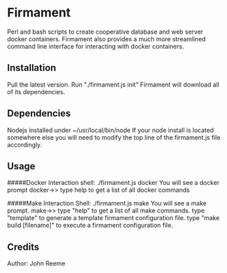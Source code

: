 # Firmament

Perl and bash scripts to create cooperative database and web server docker containers.
Firmament also provides a much more streamlined command line interface for interacting with docker containers.

## Installation

Pull the latest version.
Run "./firmament.js init"
Firmament will download all of its dependencies.

## Dependencies

Nodejs installed under ~/usr/local/bin/node
If your node install is located somewhere else you will need to modify the top line of the firmament.js file accordingly.

## Usage

#####Docker Interaction shell:
./firmament.js docker
You will see a docker prompt
docker->>
type help to get a list of all docker commands

#####Make Interaction Shell:
./firmament.js make
You will see a make prompt.
make->>
type "help" to get a list of all make commands.
type "template" to generate a template firmament configuration file.
type "make build [filename]" to execute a firmament configuration file.

## Credits

Author: John Reeme
